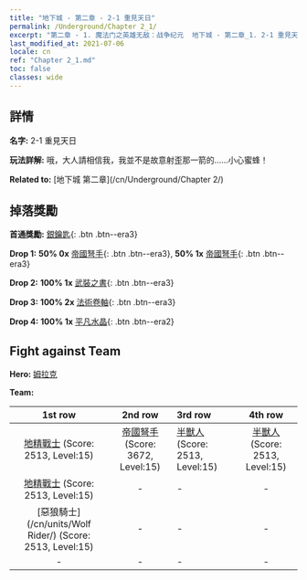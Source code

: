 ```yaml
---
title: "地下城 - 第二章 - 2-1 重見天日"
permalink: /Underground/Chapter 2_1/
excerpt: "第二章 - 1. 魔法门之英雄无敌：战争纪元  地下城 - 第二章_1. 2-1 重見天日"
last_modified_at: 2021-07-06
locale: cn
ref: "Chapter 2_1.md"
toc: false
classes: wide
---
```


## 詳情

 **名字:** 2-1 重見天日

 **玩法詳解:**       哦，大人請相信我，我並不是故意射歪那一箭的……小心蜜蜂！

 **Related to:** [地下城 第二章](/cn/Underground/Chapter 2/)

## 掉落獎勵

 **首通獎勵:** [銀鑰匙](/cn/Items/con_693/){: .btn .btn--era3}

 **Drop 1:** **50% 0x** [帝國弩手](/cn/Items/unt_191/){: .btn .btn--era3}, **50% 1x** [帝國弩手](/cn/Items/unt_191/){: .btn .btn--era3}

 **Drop 2:** **100% 1x** [武裝之書](/cn/Items/mat_18/){: .btn .btn--era3}

 **Drop 3:** **100% 2x** [法術卷軸](/cn/Items/con_694/){: .btn .btn--era3}

 **Drop 4:** **100% 1x** [平凡水晶](/cn/Items/mat_11/){: .btn .btn--era2}


## Fight against Team
 **Hero:** [姆拉克](/cn/heroes/Mullich/)

 **Team:**


  | 1st row | 2nd row | 3rd row | 4th row |
  |:----:|:----:|:----|:----:|
  | [地精戰士](/cn/units/Goblin/) (Score: 2513, Level:15)  | [帝國弩手](/cn/units/Marksman/) (Score: 3672, Level:15)  | [半獸人](/cn/units/Orc/) (Score: 2513, Level:15)  | [半獸人](/cn/units/Orc/) (Score: 2513, Level:15)  |
  | [地精戰士](/cn/units/Goblin/) (Score: 2513, Level:15)  | - | - | - |
  | [惡狼騎士](/cn/units/Wolf Rider/) (Score: 2513, Level:15)  | - | - | - |
  | - | - | - | - |


